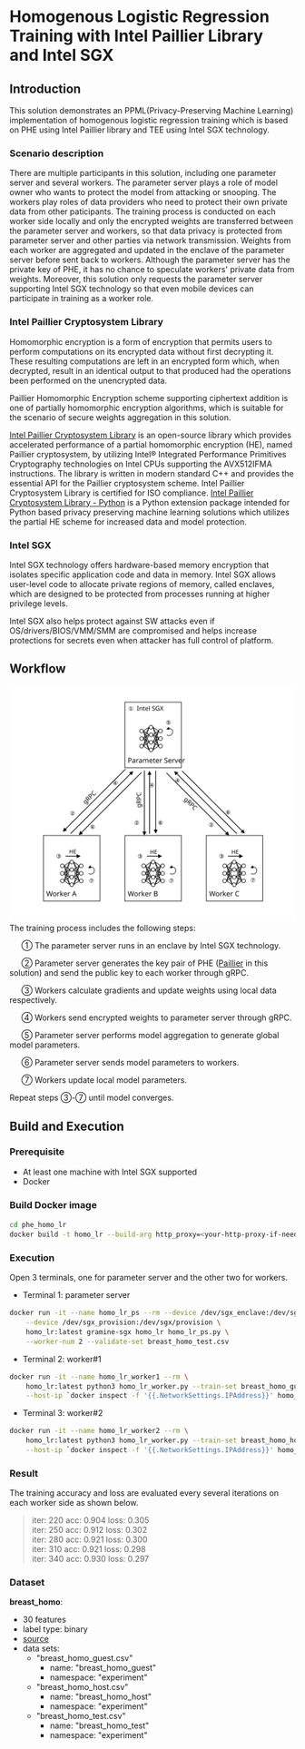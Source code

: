 # Homogenous Logistic Regression Training with Intel Paillier Library and Intel SGX
## Introduction
This solution demonstrates an PPML(Privacy-Preserving Machine Learning) implementation 
of homogenous logistic regression training which is based on PHE using Intel Paillier 
library and TEE using Intel SGX technology. 
### Scenario description
There are multiple participants in this solution, including one parameter server and several workers. 
The parameter server plays a role of model owner who wants to protect the model from attacking or snooping. 
The workers play roles of data providers who need to protect their own private data from other paticipants. 
The training process is conducted on each worker side locally and only the encrypted weights are transferred 
between the parameter server and workers, so that data privacy is protected from parameter server and other 
parties via network transmission. Weights from each worker are aggregated and updated in the enclave of the 
parameter server before sent back to workers. Although the parameter server has the private key of PHE, 
it has no chance to speculate workers' private data from weights. Moreover, this solution only requests the 
parameter server supporting Intel SGX technology so that even mobile devices can participate in training as a worker role.
### Intel Paillier Cryptosystem Library
Homomorphic encryption is a form of encryption that permits users to perform computations on its encrypted 
data without first decrypting it. These resulting computations are left in an encrypted form which, when 
decrypted, result in an identical output to that produced had the operations been performed on the unencrypted data.  
  
Paillier Homomorphic Encryption scheme supporting ciphertext addition is one of partially homomorphic encryption algorithms, 
which is suitable for the scenario of secure weights aggregation in this solution.   
  
[Intel Paillier Cryptosystem Library](https://github.com/intel/pailliercryptolib) is an open-source library which provides accelerated performance of a partial homomorphic encryption (HE), named Paillier cryptosystem, by utilizing Intel® Integrated Performance Primitives Cryptography technologies on Intel CPUs supporting the AVX512IFMA instructions. The library is written in modern standard C++ and provides the essential API for the Paillier cryptosystem scheme. Intel Paillier Cryptosystem Library is certified for ISO compliance. [Intel Paillier Cryptosystem Library - Python](https://github.com/intel/pailliercryptolib_python) is a Python extension package intended for Python based privacy preserving machine learning solutions which utilizes the partial HE scheme for increased data and model protection.

### Intel SGX
Intel SGX technology offers hardware-based memory encryption that isolates specific application code and data in memory. 
Intel SGX allows user-level code to allocate private regions of memory, called enclaves, which are designed to be 
protected from processes running at higher privilege levels.  
  
Intel SGX also helps protect against SW attacks even if OS/drivers/BIOS/VMM/SMM are compromised and helps 
increase protections for secrets even when attacker has full control of platform.

## Workflow 
![](images/HLR.svg)  
The training process includes the following steps:

&emsp;&ensp;① The parameter server runs in an enclave by Intel SGX technology.

&emsp;&ensp;② Parameter server generates the key pair of PHE ([Paillier](https://en.wikipedia.org/wiki/Paillier_cryptosystem) 
in this solution) and send the public key to each worker through gRPC.

&emsp;&ensp;③ Workers calculate gradients and update weights using local data respectively.

&emsp;&ensp;④ Workers send encrypted weights to parameter server through gRPC.

&emsp;&ensp;⑤ Parameter server performs model aggregation to generate global model parameters.

&emsp;&ensp;⑥ Parameter server sends model parameters to workers.

&emsp;&ensp;⑦ Workers update local model parameters.

Repeat steps ③-⑦ until model converges.   

## Build and Execution
### Prerequisite
- At least one machine with Intel SGX supported
- Docker
### Build Docker image
```bash
cd phe_homo_lr
docker build -t homo_lr --build-arg http_proxy=<your-http-proxy-if-needed> .
```
### Execution
Open 3 terminals, one for parameter server and the other two for workers.  
- Terminal 1: parameter server
```bash
docker run -it --name homo_lr_ps --rm --device /dev/sgx_enclave:/dev/sgx/enclave \
    --device /dev/sgx_provision:/dev/sgx/provision \
    homo_lr:latest gramine-sgx homo_lr homo_lr_ps.py \
    --worker-num 2 --validate-set breast_homo_test.csv
```
- Terminal 2: worker#1
```bash
docker run -it --name homo_lr_worker1 --rm \
    homo_lr:latest python3 homo_lr_worker.py --train-set breast_homo_guest.csv --id 1 \
    --host-ip `docker inspect -f '{{.NetworkSettings.IPAddress}}' homo_lr_ps`
```
- Terminal 3: worker#2
```bash
docker run -it --name homo_lr_worker2 --rm \
    homo_lr:latest python3 homo_lr_worker.py --train-set breast_homo_host.csv --id 2 \
    --host-ip `docker inspect -f '{{.NetworkSettings.IPAddress}}' homo_lr_ps`
```
### Result
The training accuracy and loss are evaluated every several iterations on each worker side as shown below.  
>iter: 220  acc: 0.904  loss: 0.305   
>iter: 250  acc: 0.912  loss: 0.302    
>iter: 280  acc: 0.921  loss: 0.300   
>iter: 310  acc: 0.921  loss: 0.298   
>iter: 340  acc: 0.930  loss: 0.297  

### Dataset 
**breast_homo**:
- 30 features
- label type: binary
- [source](https://www.kaggle.com/uciml/breast-cancer-wisconsin-data)
- data sets:
  - "breast_homo_guest.csv"
    - name: "breast_homo_guest"
    - namespace: "experiment"
  - "breast_homo_host.csv"
    - name: "breast_homo_host"
    - namespace: "experiment"
  - "breast_homo_test.csv"
    - name: "breast_homo_test"
    - namespace: "experiment"
